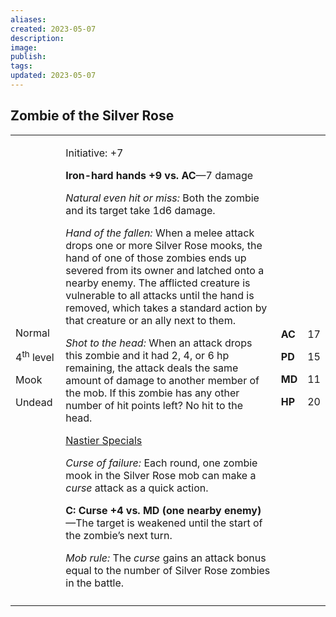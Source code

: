```yaml
---
aliases: 
created: 2023-05-07
description: 
image: 
publish: 
tags: 
updated: 2023-05-07
---
```


## Zombie of the Silver Rose

<table>
<colgroup>
<col style="width: 16%" />
<col style="width: 72%" />
<col style="width: 5%" />
<col style="width: 5%" />
</colgroup>
<tbody>
<tr class="odd">
<td><p>Normal</p>
<p>4<sup>th</sup> level</p>
<p>Mook</p>
<p>Undead</p></td>
<td><p>Initiative: +7</p>
<p><strong>Iron-hard hands +9 vs. AC</strong>—7 damage</p>
<p><em>Natural even hit or miss:</em> Both the zombie and its target
take 1d6 damage.</p>
<p><em>Hand of the fallen:</em> When a melee attack drops one or more
Silver Rose mooks, the hand of one of those zombies ends up severed from
its owner and latched onto a nearby enemy. The afflicted creature is
vulnerable to all attacks until the hand is removed, which takes a
standard action by that creature or an ally next to them.</p>
<p><em>Shot to the head:</em> When an attack drops this zombie and it
had 2, 4, or 6 hp remaining, the attack deals the same amount of damage
to another member of the mob. If this zombie has any other number of hit
points left? No hit to the head.</p>
<p><u>Nastier Specials</u></p>
<p><em>Curse of failure:</em> Each round, one zombie mook in the Silver
Rose mob can make a <em>curse</em> attack as a quick action.</p>
<p><strong>C: Curse +4 vs. MD (one nearby enemy)</strong>—The target is
weakened until the start of the zombie’s next turn.</p>
<p><em>Mob rule:</em> The <em>curse</em> gains an attack bonus equal to
the number of Silver Rose zombies in the battle.</p></td>
<td><p><strong>AC</strong></p>
<p><strong>PD</strong></p>
<p><strong>MD</strong></p>
<p><strong>HP</strong></p></td>
<td><p>17</p>
<p>15</p>
<p>11</p>
<p>20</p></td>
</tr>
<tr class="even">
<td></td>
<td></td>
<td></td>
<td></td>
</tr>
</tbody>
</table>

